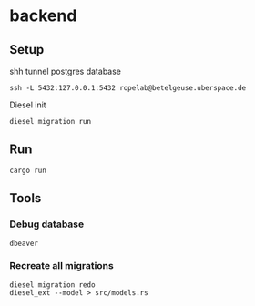 # backend

## Setup 

shh tunnel postgres database
```shell
ssh -L 5432:127.0.0.1:5432 ropelab@betelgeuse.uberspace.de
```

Diesel init
```shell
diesel migration run
```

## Run
```shell
cargo run
```

## Tools
### Debug database 
```shell
dbeaver
```

### Recreate all migrations
```shell
diesel migration redo
diesel_ext --model > src/models.rs
```